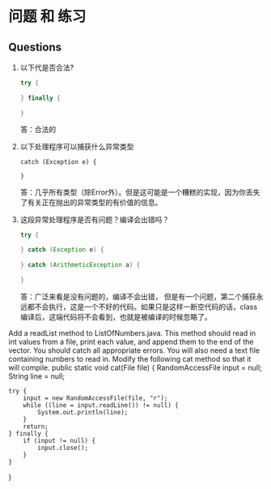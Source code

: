 # 问题 和 练习

## Questions

1. 以下代是否合法?

    ```java
    try {
        
    } finally {
        
    }
    ```
    答：合法的

2. 以下处理程序可以捕获什么异常类型

    ```
    catch (Exception e) {
         
    }
    ```
    答：几乎所有类型（除Error外）。但是这可能是一个糟糕的实现，因为你丢失了有关正在抛出的异常类型的有价值的信息。

3. 这段异常处理程序是否有问题？编译会出错吗？
    ```java
    try {
    
    } catch (Exception e) {
        
    } catch (ArithmeticException a) {
        
    }
    ```
    答：广泛来看是没有问题的，编译不会出错，
但是有一个问题，第二个捕获永远都不会执行，这是一个不好的代码。如果只是这样一断空代码的话，class编译后，这端代码将不会看到，也就是被编译的时候忽略了。

Add a readList method to ListOfNumbers.java. This method should read in int values from a file, print each value, and append them to the end of the vector. You should catch all appropriate errors. You will also need a text file containing numbers to read in.
Modify the following cat method so that it will compile.
public static void cat(File file) {
    RandomAccessFile input = null;
    String line = null;

    try {
        input = new RandomAccessFile(file, "r");
        while ((line = input.readLine()) != null) {
            System.out.println(line);
        }
        return;
    } finally {
        if (input != null) {
            input.close();
        }
    }
}